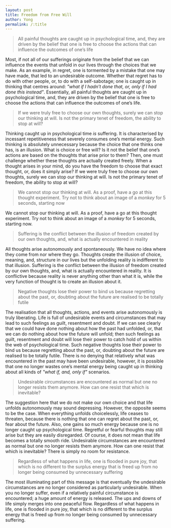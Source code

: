 ```yaml
---
layout: post
title: Freedom from Free Will
author: Yong
permalink: /:title 
---
```


> All painful thoughts are caught up in psychological time, and, they are driven by the belief that one is free to choose the actions that can influence the outcomes of one’s life

Most, if not all of our sufferings originate from the belief that we can influence the events that unfold in our lives through the choices that we make. As an example, in regret, one is tormented by a mistake that one may have made, that led to an undesirable outcome. Whether that regret has to do with other people, or, to do with a self-sabotage; one is caught up in thinking that centres around: *"what if I hadn’t done that, or, only if I had done this instead"*. Essentially, all painful thoughts are caught up in psychological time, and, they are driven by the belief that one is free to choose the actions that can influence the outcomes of one’s life.

> If we were truly free to choose our own thoughts, surely we can stop our thinking at will. Is not the primary tenet of freedom, the ability to stop at will?

Thinking caught up in psychological time *is* suffering. It is characterised by incessant repetitiveness that severely consumes one’s mental energy. Such thinking is absolutely unnecessary because the choice that one thinks one has, is an illusion. What is choice or free will? Is it not the belief that one’s actions are based on the thoughts that arise prior to them? Then, one must challenge whether these thoughts are actually created freely. When a thought arises in your mind, do you have the freedom to choose that exact thought, or, does it simply arise? If we were truly free to choose our own thoughts, surely we can stop our thinking at will. Is not the primary tenet of freedom, the ability to stop at will?

> We cannot stop our thinking at will. As a proof, have a go at this thought experiment. Try not to think about an image of a *monkey* for 5 seconds, starting now

We cannot stop our thinking at will. As a proof, have a go at this thought experiment. Try not to think about an image of a *monkey* for 5 seconds, starting now.

> Suffering is the conflict between the illusion of freedom created by our own thoughts, and, what is actually encountered in reality

All thoughts arise autonomously and spontaneously. We have no idea where they come from nor where they go. Thoughts create the illusion of choice, meaning, and, structure in our lives but the unfolding reality is indifferent to that illusion. Suffering is the conflict between the illusion of freedom created by our own thoughts, and, what is actually encountered in reality. It is conflictive because reality is never anything other than what it is, while the very function of thought is to create an illusion about it.

> Negative thoughts lose their power to bind us because regretting about the past, or, doubting about the future are realised to be totally futile

The realisation that all thoughts, actions, and events arise autonomously is truly liberating. Life is full of undesirable events and circumstances that may lead to such feelings as guilt, resentment and doubt. If we can see clearly that we could have done nothing about how the past had unfolded, or, that we can do nothing about how the future will unfold; then such feelings as guilt, resentment and doubt will lose their power to catch hold of us within the web of psychological time. Such negative thoughts lose their power to bind us because regretting about the past, or, doubting about the future are realised to be totally futile. There is no denying that relatively what was encountered in the past may have been undesirable, however, it is possible that one no longer wastes one’s mental energy being caught up in thinking about all kinds of *"what if, and, only if"* scenarios.

> Undesirable circumstances are encountered as normal but one no longer resists them anymore. How can one resist that which is inevitable?

The suggestion here that we do not make our own choice and that life unfolds autonomously may sound depressing. However, the opposite seems to be the case. When everything unfolds choicelessly, life ceases to threaten, because there is nothing that one can regret about the past, or, fear about the future. Also, one gains so much energy because one is no longer caught up psychological time. Regretful or fearful thoughts may still arise but they are easily disregarded. Of course, it does not mean that life becomes a totally smooth ride. Undesirable circumstances are encountered as normal but one no longer resists them anymore. How can one resist that which is inevitable? There is simply no room for resistance. 

> Regardless of what happens in life, one is flooded in pure joy, that which is no different to the surplus energy that is freed up from no longer being consumed by unnecessary suffering

The most illuminating part of this message is that eventually the undesirable circumstances are no longer considered as particularly undesirable. When you no longer suffer, even if a relatively painful circumstance is encountered; a huge amount of energy is released. The ups and downs of life simply merges into one peaceful flow. Regardless of what happens in life, one is flooded in pure joy, that which is no different to the surplus energy that is freed up from no longer being consumed by unnecessary suffering.

